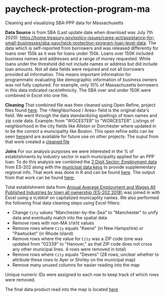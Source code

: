 # paycheck-protection-program-ma
 Cleaning and visualizing SBA-PPP data for Massachusetts
 
**Data Source** is from SBA (Last update date when download was July 7th 2020): https://home.treasury.gov/policy-issues/cares-act/assistance-for-small-businesses/sba-paycheck-protection-program-loan-level-data. The data which is self-reported from borrowers and was released differently for loans over 150k as it was for loans under 150k. Loans over 150K included business names and addresses and a range of money requested.  While loans under the threshold did not include names or address but did include loan amounts. Not all data fields were required and not all borrowers provided all information. This means important information for programmatic evaluating like demographic information of business owners was not fully captured.  For example, only 10% of Massachusetts borrowers in this data indicated race/ethnicity. The SBA over and under 150K were combined in Excel into one file. 

**Cleaning**
That combined file was then cleaned using Open Refine, project files found [here](https://github.com/MAPC/paycheck-protection-program-ma/blob/master/PPP-data-up-to-and-over-150K-MA-city-clean.tar.gz). The <Neighborhood / Area> field is the original data's <City> field. We went through the data standardizing spellings of town names and zip code data. Example: from "WOCESTER" to "WORCESTER". Listings of neighborhood in the city fields like Allston or Dorchester where updated in <City> to be the correct a municipality like Boston. This open refine edits can be seen [here](https://github.com/MAPC/paycheck-protection-program-ma/blob/master/SBA%20CITY%20Clean.json)and are available for future use on other projects:  The ouput from that work created a [cleaned file](https://github.com/MAPC/paycheck-protection-program-ma/blob/master/PPP-data-up-to-and-over-150K-MA-city-clean.csv)

**Joins**
 For our analysis purposes we were interested in the % of establishments by industry sector in each municipality applied for an PPP loan.  To do this analysis we combined the [2 Digit Sector: Employment data](https://datacommon.mapc.org/browser/datasets/387) from ES-202 along with the [municipal data keys](https://datacommon.mapc.org/browser/datasets/415) to provide supplementary regional info. That work was done in R and can be found [here](https://github.com/MAPC/paycheck-protection-program-ma/blob/master/PPP-data-join-script.R). The output from that work can be found [here:](https://github.com/MAPC/paycheck-protection-program-ma/blob/master/PPP-data-joined.csv)

 Total establishment data from [Annual Average Employment and Wages All Published Industries by town all ownership (ES-202 2018)](https://lmi.dua.eol.mass.gov/lmi/MunicipalEmploymentData/ExcelFile/2018townindEMPwagesbytownallown.xlsx) was joined in with Excel using a `VLOOKUP` on capitalized municaplity names. We also performed the following final data cleaning steps using Excel filters:
  - Change `City` values "Manchester-by-the-Sea" to "Manchester" to unify data and eventually match into the spatial data
 - Remove rows with non-MA `STATE` values
  - Remove rows where `City` equals "Keene" (in New Hampshire) or "Pawtucket" (in Rhode Island)
 - Remove rows where the value for `City` was a ZIP code (one was updated from "02339" to "Hanover," as that ZIP code does not cross any other municipal lines. 4 rows were removed in total)
 - Remove rows where `City` equals "Devens" (28 rows; unclear whether to attribute these rows to Ayer or Shirley on the municipal map)
 - Remove many unused columns for easier reading into the map

Unique numeric IDs were assigned to each row to keep track of which rows were removed.

 The final data product read into the map is located [here](https://github.com/MAPC/paycheck-protection-program-ma/blob/master/PPP-202-join.csv)
